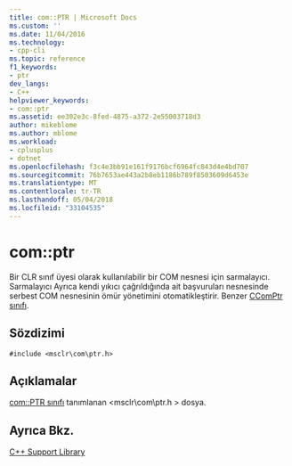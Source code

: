 ```yaml
---
title: com::PTR | Microsoft Docs
ms.custom: ''
ms.date: 11/04/2016
ms.technology:
- cpp-cli
ms.topic: reference
f1_keywords:
- ptr
dev_langs:
- C++
helpviewer_keywords:
- com::ptr
ms.assetid: ee302e3c-8fed-4875-a372-2e55003718d3
author: mikeblome
ms.author: mblome
ms.workload:
- cplusplus
- dotnet
ms.openlocfilehash: f3c4e3bb91e161f9176bcf6964fc843d4e4bd707
ms.sourcegitcommit: 76b7653ae443a2b8eb1186b789f8503609d6453e
ms.translationtype: MT
ms.contentlocale: tr-TR
ms.lasthandoff: 05/04/2018
ms.locfileid: "33104535"
---
```

# <a name="comptr"></a>com::ptr
Bir CLR sınıf üyesi olarak kullanılabilir bir COM nesnesi için sarmalayıcı. Sarmalayıcı Ayrıca kendi yıkıcı çağrıldığında ait başvuruları nesnesinde serbest COM nesnesinin ömür yönetimini otomatikleştirir. Benzer [CComPtr sınıfı](../atl/reference/ccomptr-class.md).  
  
## <a name="syntax"></a>Sözdizimi  
  
```  
#include <msclr\com\ptr.h>  
```  
  
## <a name="remarks"></a>Açıklamalar  
 [com::PTR sınıfı](../dotnet/com-ptr-class.md) tanımlanan \<msclr\com\ptr.h > dosya.  
  
## <a name="see-also"></a>Ayrıca Bkz.  
 [C++ Support Library](../dotnet/cpp-support-library.md)